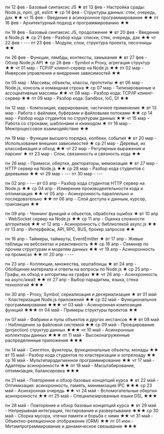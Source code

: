 
пн 12 фев - Базовый синтаксис JS ★
вт 13 фев - Настройка срады: Node.js, npm, git, eslint ★
ср 14 фев - Структуры данных: стек, очередь, дэк ★★
чт 15 фев - Введение в асинхронное программирование ★★
пт 16 фев - Архитектурный подход к программированию ★★

пн 19 фев - Базовый синтаксис JS, продолжение ★
вт 20 фев - Введение в Node.js ★
ср 21 фев - Разбор кода: списки, стек, очередь, дэк ★★
чт 22 фев - ---
пт 23 фев - Модули, слои, структура проекта, песочницы ★★

пн 26 фев - Функции, лямбды, контексты, замыкания ★
вт 27 фев - Обзор Node.js API ★
ср 28 фев - Symbol и Proxy, агрегация структур ★★
чт 01 мар - TCP/IP клиент-сервер на Node.js ★★
пт 02 мар - Инверсия управления и внедрение зависимостей ★★

пн 05 мар - Массивы, объекты, классы, прототипы ★
вт 06 мар - Node.js, консоль и командная строка ★
ср 07 мар - Типизированные и ассоциативные массивы ★★
чт 08 мар - Разбор кода: TCP/IP клиент-сервер ★★
пт 09 мар - Разбор кода: Sandbox, IoC, DI ★★

пн 12 мар - Композиция, каррирование, частичное применение ★
вт 13 мар - Работа с файлами, буферами и файловыми потоками ★★
ср 14 мар - Разбор кода студентов по структурам данных ★★
чт 15 мар - Работа со строками, шаблонами и юникодом ★
пт 16 мар - Межпроцессовое взаимодействие ★★

пн 19 мар - Функции высшего порядка, колбеки, события ★
вт 20 мар - Использование внешних зависимостей ★
ср 21 мар - Деревья, их классификация и обход ★★
чт 22 мар - Регулярные выражения и парсинг ★
пт 23 мар - Слои, связанность и связность кода ★★

пн 26 мар - Примеси, обертки, дектораторы, мемоизация ★
вт 27 мар - HTTP сервер на Node.js ★★
ср 28 мар - Разбор кода студентов с деревьями ★★
чт 29 мар - ---
пт 30 мар - ---

пн 02 апр - ---
вт 03 апр - Разбор кода студентов HTTP сервер на Node.js ★★
ср 04 апр - Измерение производеительности кода и оптимизация ★★
чт 05 апр - Асинхронность параллельно и последовательно ★★
пт 06 апр - Слой доступа к данным, курсор, транзакция ★★

пн 09 апр - Чеининг функций и объектов, обработка ошибок ★
вт 10 апр - WebSocket сервер на Node.js ★★
ср 11 апр - Оценка сложности алгоритмов ★★
чт 12 апр - Асинхронность с библиотекой async.js ★★
пт 13 апр - Интерфейсы, API, RPC, BUS, брокер запросов ★★

пн 16 апр - Таймеры, таймауты, EventEmitter ★
вт 17 апр - Живые таблицы на вебсокетах и реактивность ★★
ср 18 апр - Семинар по прочим структурам и моделям данных ★★
чт 19 апр - Асинхронность на промисах ★★
пт 20 апр - ---

пн 23 апр - Коллекции, множества, хештаблицы ★
вт 24 апр - Обобщение материала и ответы на вопросы по Node.js ★
ср 25 апр - Графы, их обход и алгоритмы на графах ★★
чт 26 апр - Асинхронность на async/await ★★
пт 27 апр - Выбор парадигмы, языка, стека технологий ★★★

пн 30 апр - Proxy, Symbol, сериализация и десериализация ★
вт 01 май - Кластеризация Node.js приложений ★★
ср 02 май - Функциональное программирование ★★★
чт 03 май - Асинхронная композиция функций ★★★
пт 04 май - Примеры структуры проектов ★★

пн 07 май - Фабрики и пулы объектов и других инстансов ★★
вт 08 май - Наблюдение за файловой системой ★★
ср 09 май - Проецирование (projection) структур данных ★★★
чт 10 май - Асинхронные коллекторы данных ★★★
пт 11 май - Высоконагруженные распределенные приложения ★★★

пн 14 май - Синглтон, функторы, функциональные объекты, монады ★★
вт 15 май - Разбор кода студентов по кластеризации и хотрелоаду ★★
ср 16 май - Мультипарадигменное программирование ★★
чт 17 май - Адаптеры асинхронности ★★
пт 18 май - Масштабирование, оптимизация, балансировка ★★★

пн 21 май - Повторение и обзор базовых концепций курса ★
вт 22 май - Оптимизация: асинхронность, память, минимизация IPC ★★★
ср 23 май - Асинхронная очередь ★★
чт 24 май - Вспомогательные обертки асинхронности ★★
пт 25 май - Специализированные языки DSL ★★★

пн 28 май - Повторение и обзор базовых концепций курса ★
вт 29 май - Непрерывная интеграция, тестирование и развертывание ★★★
ср 30 май - Сборка мусора, чтечки памяти и борьба с ними ★★
чт 31 май - Объектно-реляционное отображение (ORM) ★★
пт 01 июн - Метампрограммирование и динамическое связывание ★★★
